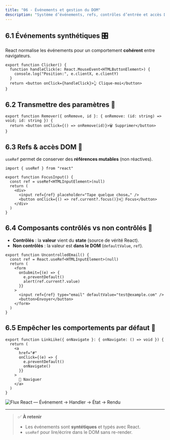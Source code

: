 ```yaml
---
title: "06 - Événements et gestion du DOM"
description: "Système d’événements, refs, contrôles d’entrée et accès DOM"
---
```


## 6.1 Événements synthétiques 🎛️

React normalise les événements pour un comportement **cohérent** entre navigateurs.

```tsx
export function Clicker() {
  function handleClick(e: React.MouseEvent<HTMLButtonElement>) {
    console.log("Position:", e.clientX, e.clientY)
  }
  return <button onClick={handleClick}>👆 Clique-moi</button>
}
```

## 6.2 Transmettre des paramètres 🔧

```tsx
export function Remover({ onRemove, id }: { onRemove: (id: string) => void; id: string }) {
  return <button onClick={() => onRemove(id)}>🗑 Supprimer</button>
}
```

## 6.3 Refs & accès DOM 🔎

`useRef` permet de conserver des **références mutables** (non réactives).

```tsx
import { useRef } from "react"

export function FocusInput() {
  const ref = useRef<HTMLInputElement>(null)
  return (
    <div>
      <input ref={ref} placeholder="Tape quelque chose…" />
      <button onClick={() => ref.current?.focus()}>🎯 Focus</button>
    </div>
  )
}
```

## 6.4 Composants contrôlés vs non contrôlés 🧭

- **Contrôlés** : la **valeur** vient du **state** (source de vérité React).
- **Non contrôlés** : la valeur est **dans le DOM** (`defaultValue`, `ref`).

```tsx
export function UncontrolledEmail() {
  const ref = React.useRef<HTMLInputElement>(null)
  return (
    <form
      onSubmit={(e) => {
        e.preventDefault()
        alert(ref.current?.value)
      }}
    >
      <input ref={ref} type="email" defaultValue="test@example.com" />
      <button>Envoyer</button>
    </form>
  )
}
```

## 6.5 Empêcher les comportements par défaut 🚫

```tsx
export function LinkLike({ onNavigate }: { onNavigate: () => void }) {
  return (
    <a
      href="#"
      onClick={(e) => {
        e.preventDefault()
        onNavigate()
      }}
    >
      🧭 Naviguer
    </a>
  )
}
```

![Flux React — Événement → Handler → État → Rendu](/img/flux.png)

---

> ✅ **À retenir**
>
> - Les événements sont **syntétiques** et typés avec React.
> - `useRef` pour lire/écrire dans le DOM sans re-render.
